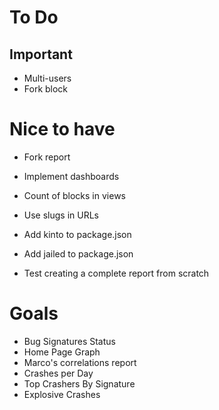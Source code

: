# To Do

## Important

- Multi-users
- Fork block

# Nice to have

- Fork report
- Implement dashboards
- Count of blocks in views
- Use slugs in URLs
- Add kinto to package.json
- Add jailed to package.json

- Test creating a complete report from scratch

# Goals

- Bug Signatures Status
- Home Page Graph
- Marco's correlations report
- Crashes per Day
- Top Crashers By Signature
- Explosive Crashes
